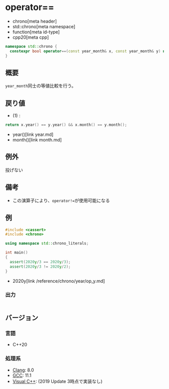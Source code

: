# operator==
* chrono[meta header]
* std::chrono[meta namespace]
* function[meta id-type]
* cpp20[meta cpp]

```cpp
namespace std::chrono {
  constexpr bool operator==(const year_month& x, const year_month& y) noexcept; // (1) C++20
}
```

## 概要
`year_month`同士の等値比較を行う。


## 戻り値
- (1) :

```cpp
return x.year() == y.year() && x.month() == y.month();
```
* year()[link year.md]
* month()[link month.md]


## 例外
投げない


## 備考
- この演算子により、`operator!=`が使用可能になる


## 例
```cpp example
#include <cassert>
#include <chrono>

using namespace std::chrono_literals;

int main()
{
  assert(2020y/3 == 2020y/3);
  assert(2020y/3 != 2020y/2);
}
```
* 2020y[link /reference/chrono/year/op_y.md]

### 出力
```
```

## バージョン
### 言語
- C++20

### 処理系
- [Clang](/implementation.md#clang): 8.0
- [GCC](/implementation.md#gcc): 11.1
- [Visual C++](/implementation.md#visual_cpp): (2019 Update 3時点で実装なし)
